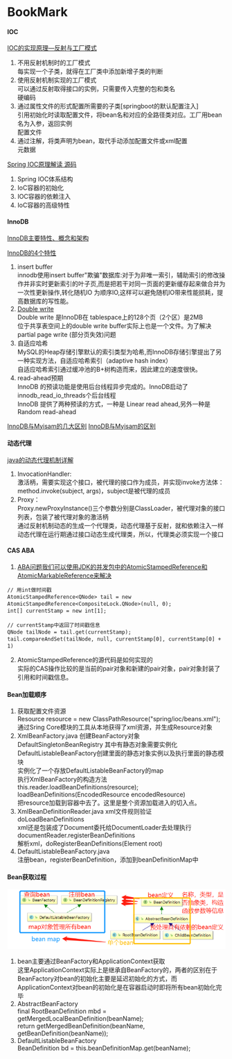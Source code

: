 # BookMark
#### IOC
[IOC的实现原理—反射与工厂模式](https://blog.csdn.net/fuzhongmin05/article/details/61614873)
1. 不用反射机制时的工厂模式<br>
  每实现一个子类，就得在工厂类中添加新增子类的判断
2. 使用反射机制实现的工厂模式<br>
  可以通过反射取得接口的实例，只需要传入完整的包和类名<br>
  硬编码
3. 通过属性文件的形式配置所需要的子类[springboot的默认配置注入]<br>
  引用初始化时读取配置文件，将bean名和对应的全路径类对应。工厂用bean名为入参，返回实例<br>
  配置文件
4. 通过注解，将类声明为bean，取代手动添加配置文件或xml配置<br>
  元数据

[Spring IOC原理解读 源码](https://blog.csdn.net/he90227/article/details/51536348)
1. Spring IOC体系结构<br>
2. IoC容器的初始化<br>
3. IOC容器的依赖注入<br>
4. IoC容器的高级特性<br>

#### InnoDB
[InnoDB主要特性、概念和架构](https://blog.csdn.net/qq_28674045/article/details/51721575)

[InnoDB的4个特性](http://www.mamicode.com/info-detail-2264842.html)
1. insert buffer<br>
  innodb使用insert buffer"欺骗"数据库:对于为非唯一索引，辅助索引的修改操作并非实时更新索引的叶子页,而是把若干对同一页面的更新缓存起来做合并为一次性更新操作,转化随机IO 为顺序IO,这样可以避免随机IO带来性能损耗，提高数据库的写性能。<br>
2. [Double write](https://blog.csdn.net/jc_benben/article/details/78967380) <br>
  Double write 是InnoDB在 tablespace上的128个页（2个区）是2MB<br>
  位于共享表空间上的double write buffer实际上也是一个文件。为了解决 partial page write (部分页失效)问题
3. 自适应哈希<br>
  MySQL的Heap存储引擎默认的索引类型为哈希,而InnoDB存储引擎提出了另一种实现方法，自适应哈希索引（adaptive hash index）<br>
  自适应哈希索引通过缓冲池的B+树构造而来，因此建立的速度很快。<br>
4. read-ahead预期<br>
  InnoDB 的预读功能是使用后台线程异步完成的。InnoDB启动了innodb_read_io_threads个后台线程<br>
  InnoDB 提供了两种预读的方式，一种是 Linear read ahead,另外一种是Random read-ahead
 
[InnoDB与Myisam的几大区别](https://blog.csdn.net/lc0817/article/details/52757194)
[InnoDB与Myisam的区别](https://blog.csdn.net/xifeijian/article/details/20316775)

#### 动态代理
[java的动态代理机制详解](https://www.cnblogs.com/xiaoluo501395377/p/3383130.html)
1. InvocationHandler:<br>
  激活柄，需要实现这个接口，被代理的接口作为成员，并实现invoke方法体：method.invoke(subject, args)，subject是被代理的成员
2. Proxy：<br>
  Proxy.newProxyInstance()三个参数分别是ClassLoader，被代理对象的接口列表，包装了被代理对象的激活柄<br>
  通过反射机制动态的生成一个代理类，动态代理基于反射，就和依赖注入一样<br>
  动态代理在运行期通过接口动态生成代理类，所以，代理类必须实现一个接口
  
#### CAS ABA
1. [ABA问题我们可以使用JDK的并发包中的AtomicStampedReference和 AtomicMarkableReference来解决](https://www.cnblogs.com/exceptioneye/p/5373498.html)
```
// 用int做时间戳
AtomicStampedReference<QNode> tail = new AtomicStampedReference<CompositeLock.QNode>(null, 0);
int[] currentStamp = new int[1];

// currentStamp中返回了时间戳信息
QNode tailNode = tail.get(currentStamp);
tail.compareAndSet(tailNode, null, currentStamp[0], currentStamp[0] + 1)
```
2. AtomicStampedReference的源代码是如何实现的<br>
  实际的CAS操作比较的是当前的pair对象和新建的pair对象，pair对象封装了引用和时间戳信息。
  
#### Bean加载顺序
1. 获取配置文件资源<br>
  Resource resource = new ClassPathResource("spring/ioc/beans.xml");<br>
  通过Sring Core模块的工具从本地获得了xml资源，并生成Resource对象
2. XmlBeanFactory.java 创建BeanFactory对象<br>
  DefaultSingletonBeanRegistry 其中有静态对象需要实例化<br>
  DefaultListableBeanFactory创建里面的静态对象实例以及执行里面的静态模块<br>
  实例化了一个存放DefaultListableBeanFactory的map<br>
  执行XmlBeanFactory的构造方法<br>
  this.reader.loadBeanDefinitions(resource); <br>
  loadBeanDefinitions(EncodedResource encodedResource)<br>
  把resource加载到容器中去了。这里是整个资源加载进入的切入点。
3. XmlBeanDefinitionReader.java xml文件规则验证<br>
  doLoadBeanDefinitions<br>
  xml还是包装成了Document委托给DocumentLoader去处理执行<br>
  documentReader.registerBeanDefinitions<br>
  解析xml，doRegisterBeanDefinitions(Element root)
4. DefaultListableBeanFactory.java<br>
  注册bean，registerBeanDefinition，添加到beanDefinitionMap中
#### Bean获取过程
![bean](https://github.com/aryout/BookMark/blob/master/img/bean.png)
1. bean主要通过BeanFactory和ApplicationContext获取<br>
  这里ApplicationContext实际上是继承自BeanFactory的，两者的区别在于BeanFactory对bean的初始化主要是延迟初始化的方式，而ApplicationContext对bean的初始化是在容器启动时即将所有bean初始化完毕<br>
2. AbstractBeanFactory<br>
  final RootBeanDefinition mbd = getMergedLocalBeanDefinition(beanName);<br>
  return getMergedBeanDefinition(beanName, getBeanDefinition(beanName));
3. DefaultListableBeanFactory<br>
  BeanDefinition bd = this.beanDefinitionMap.get(beanName);
